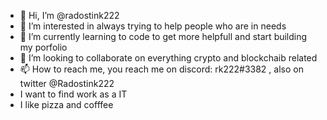 - 👋 Hi, I’m @radostink222
- 👀 I’m interested in always trying to help people who are in needs
- 🌱 I’m currently learning to code to get more helpfull and start building my porfolio 
- 💞️ I’m looking to collaborate on everything crypto and blockchaib related
- 📫 How to reach me, you reach me on discord: rk222#3382 , also on twitter @Radostink222
-   I want to find work as a IT
-   I like pizza and cofffee
<!---
radostink222/radostink222 is a ✨ special ✨ repository because its `README.md` (this file) appears on your GitHub profile.
You can click the Preview link to take a look at your changes.
--->
